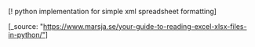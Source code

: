 [! python implementation for simple xml spreadsheet formatting]


[_source: "https://www.marsja.se/your-guide-to-reading-excel-xlsx-files-in-python/"]

